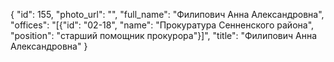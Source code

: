 {
    "id": 155,
    "photo_url": "",
    "full_name": "Филипович Анна Александровна",
    "offices": "[{\"id\": \"02-18\", \"name\": \"Прокуратура Сенненского района\", \"position\": \"старший помощник прокурора\"}]",
    "title": "Филипович Анна Александровна"
}